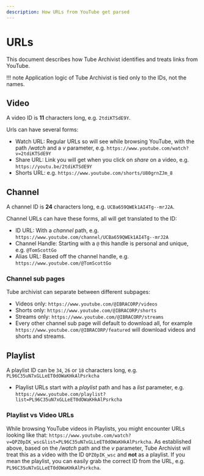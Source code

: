 ```yaml
---
description: How URLs from YouTube get parsed
---
```


# URLs
This document describes how Tube Archivist identifies and treats links from YouTube.

!!! note
    Application logic of Tube Archivist is tied only to the IDs, not the names.

## Video
A video ID is **11** characters long, e.g. `2tdiKTSdE9Y`.

Urls can have several forms:  

- Watch URL: Regular URLs so will see while browsing YouTube, with the path */watch* and a *v* parameter, e.g. `https://www.youtube.com/watch?v=2tdiKTSdE9Y`
- Share URL: Link you will get when you click on *share* on a video, e.g. `https://youtu.be/2tdiKTSdE9Y`
- Shorts URL: e.g. `https://www.youtube.com/shorts/U80grnZJm_8`

## Channel
A channel ID is **24** characters long, e.g. `UCBa659QWEk1AI4Tg--mrJ2A`.

Channel URLs can have these forms, all will get translated to the ID:

- ID URL: With a *channel* path, e.g. `https://www.youtube.com/channel/UCBa659QWEk1AI4Tg--mrJ2A`
- Channel Handle: Starting with a `@` this handle is personal and unique, e.g. `@TomScottGo`
- Alias URL: Based off the channel handle, e.g. `https://www.youtube.com/@TomScottGo`

### Channel sub pages
Tube archivist can separate between different subpages:

- Videos only: `https://www.youtube.com/@IBRACORP/videos`
- Shorts only: `https://www.youtube.com/@IBRACORP/shorts`
- Streams only: `https://www.youtube.com/@IBRACORP/streams`
- Every other channel sub page will default to download all, for example `https://www.youtube.com/@IBRACORP/featured` will download videos and shorts and streams.

## Playlist
A playlist ID can be `34`, `26` or `18` characters long, e.g. `PL96C35uN7xGLLeET0dOWaKHkAlPsrkcha`

- Playlist URLs start with a *playlist* path and has a *list* parameter, e.g. `https://www.youtube.com/playlist?list=PL96C35uN7xGLLeET0dOWaKHkAlPsrkcha`

### Playlist vs Video URLs
While browsing YouTube videos in Playlists, you might encounter URLs looking like that: `https://www.youtube.com/watch?v=QPZ0pIK_wsc&list=PL96C35uN7xGLLeET0dOWaKHkAlPsrkcha`. As established above, based on the */watch* path and the *v* parameter, Tube Archivist will treat this as a video with the ID `QPZ0pIK_wsc` and **not** as a playlist. If you mean the playlist, you can easily grab the correct ID from the URL, e.g. `PL96C35uN7xGLLeET0dOWaKHkAlPsrkcha`.
